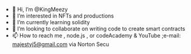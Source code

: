 - 👋 Hi, I’m @KingMeezy
- 👀 I’m interested in NFTs and productions 
- 🌱 I’m currently learning solidity  
- 💞️ I’m looking to collaborate on writing code to create smart contracts 
- 📫 How to reach me ,  node.js ,  or codeAcademy & YouTube ;e-mail:  majestyj5@gmail.com 
 via Norton Secu 

<!---
KingMeezy/KingMeezy is a ✨ special ✨ repository because its `README.md` (this file) appears on your GitHub profile.
You can click the Preview link to take a look at your changes.
--->
